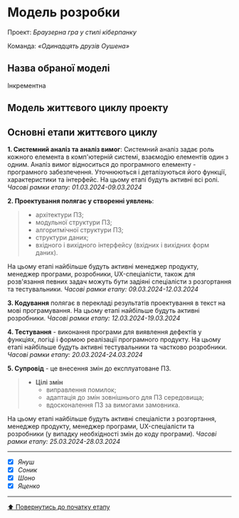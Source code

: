 # Модель розробки

Проект: *Браузерна гра у стилі кіберпанку*

Команда: *«Одинадцять друзів Оушена»*

## Назва обраної моделі
Інкрементна

## Модель життєвого циклу проекту


## Основні етапи життєвого циклу

**1. Системний аналіз та аналіз вимог**:
Системний аналіз задає роль кожного елемента в комп'ютерній системі, взаємодію елементів один з одним. 
Аналіз вимог відноситься до програмного елементу - програмного забезпечення. Уточнюються і деталізуються його функції, характеристики та інтерфейс.
На цьому етапі будуть активні всі ролі.
*Часові рамки етапу: 01.03.2024-09.03.2024*

**2. Проектування полягає у створенні уявлень**:
>   - архітектури ПЗ;
>   - модульної структури ПЗ;
>   - алгоритмічної структури ПЗ;
>   - структури даних;
>   - вхідного і вихідного інтерфейсу (вхідних і вихідних форм даних).

На цьому етапі найбільше будуть активні менеджер продукту, менеджер програми, розробники, UX-спеціалісти, також для розв'язання певних задач можуть бути задіяні спеціалісти з розгортання та тестувальники.
*Часові рамки етапу: 09.03.2024-12.03.2024*

**3. Кодування** полягає в перекладі результатів проектування в текст на мові програмування. На цьому етапі найбільше будуть активні розробники.
*Часові рамки етапу: 12.03.2024-19.03.2024*

**4. Тестування** - виконання програми для виявлення дефектів у функціях, логіці і формою реалізації програмного продукту. На цьому етапі найбільше будуть активні тестувальники та частково розробники.
*Часові рамки етапу: 20.03.2024-24.03.2024*

**5. Супровід** - це внесення змін до експлуатоване ПЗ.

>- **Цілі змін**
>   - виправлення помилок;
>   - адаптація до змін зовнішнього для ПЗ середовища;
>   - вдосконалення ПЗ за вимогами замовника.

На цьому етапі найбільше будуть активні спеціалісти з розгортання, менеджер продукту, менеджер програми, UX-спеціалісти та розробники (у випадку необхідності змін до коду програми).
*Часові рамки етапу: 25.03.2024-28.03.2024*


---

- [x] *Януш*
- [x] *Соник*
- [x] *Шоно*
- [x] *Яценко*

---
[:arrow_up: Повернутись до початку етапу](/docs/2.Planning/README.md)
